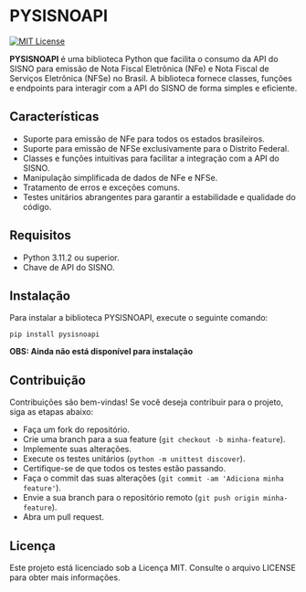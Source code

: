 
# PYSISNOAPI

[![MIT License](https://img.shields.io/badge/License-MIT-green.svg)](https://choosealicense.com/licenses/mit/)


**PYSISNOAPI** é uma biblioteca Python que facilita o consumo da API do SISNO para emissão de Nota Fiscal Eletrônica (NFe) e Nota Fiscal de Serviços Eletrônica (NFSe) no Brasil. A biblioteca fornece classes, funções e endpoints para interagir com a API do SISNO de forma simples e eficiente.

## Características  
- Suporte para emissão de NFe para todos os estados brasileiros.
- Suporte para emissão de NFSe exclusivamente para o Distrito Federal.
- Classes e funções intuitivas para facilitar a integração com a API do SISNO.
- Manipulação simplificada de dados de NFe e NFSe.
- Tratamento de erros e exceções comuns.
- Testes unitários abrangentes para garantir a estabilidade e qualidade do código.

## Requisitos
- Python 3.11.2 ou superior.
- Chave de API do SISNO.

## Instalação
Para instalar a biblioteca PYSISNOAPI, execute o seguinte comando:
```
pip install pysisnoapi
```

**OBS: Ainda não está disponível para instalação**

## Contribuição
Contribuições são bem-vindas! Se você deseja contribuir para o projeto, siga as etapas abaixo:

- Faça um fork do repositório.
- Crie uma branch para a sua feature (`git checkout -b minha-feature`).
- Implemente suas alterações.
- Execute os testes unitários (`python -m unittest discover`).
- Certifique-se de que todos os testes estão passando.
- Faça o commit das suas alterações (`git commit -am 'Adiciona minha feature'`).
- Envie a sua branch para o repositório remoto (`git push origin minha-feature`).
- Abra um pull request.

## Licença
Este projeto está licenciado sob a Licença MIT. Consulte o arquivo LICENSE para obter mais informações.
